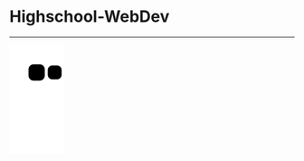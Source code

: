 # Highschool-WebDev

---
![Snake animation](https://github.com/sidratulmuntahasara/sidratulmuntahasara/blob/output/github-contribution-grid-snake.svg)
